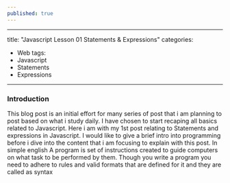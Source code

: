 ```yaml
---
published: true
---
```

---
title:  "Javascript Lesson 01 Statements & Expressions"
categories:
  - Web
tags:
  - Javascript
  - Statements
  - Expressions
---

### Introduction
This blog post is an initial effort for many series of post that i am planning to post based on what i study daily. I have chosen to start recaping all basics related to Javascript. Here i am with my 1st post relating to Statements and expressions in Javascript. I would like to give a brief intro into programming before i dive into the content that i am focusing to explain with this post. In simple english A program is set of instructions created to guide computers on what task to be performed by them. Though you write a program you need to adhere to rules and valid formats that are defined for it and they are called as syntax
